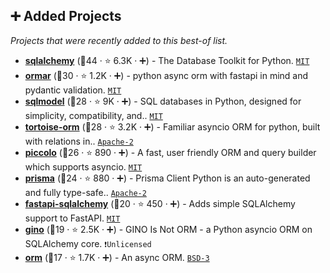 ## ➕ Added Projects

_Projects that were recently added to this best-of list._

- <b><a href="https://github.com/sqlalchemy/sqlalchemy">sqlalchemy</a></b> (🥇44 ·  ⭐ 6.3K · ➕) - The Database Toolkit for Python. <code><a href="http://bit.ly/34MBwT8">MIT</a></code>
- <b><a href="https://github.com/collerek/ormar">ormar</a></b> (🥈30 ·  ⭐ 1.2K · ➕) - python async orm with fastapi in mind and pydantic validation. <code><a href="http://bit.ly/34MBwT8">MIT</a></code>
- <b><a href="https://github.com/tiangolo/sqlmodel">sqlmodel</a></b> (🥇28 ·  ⭐ 9K · ➕) - SQL databases in Python, designed for simplicity, compatibility, and.. <code><a href="http://bit.ly/34MBwT8">MIT</a></code>
- <b><a href="https://github.com/tortoise/tortoise-orm">tortoise-orm</a></b> (🥈28 ·  ⭐ 3.2K · ➕) - Familiar asyncio ORM for python, built with relations in.. <code><a href="http://bit.ly/3nYMfla">Apache-2</a></code>
- <b><a href="https://github.com/piccolo-orm/piccolo">piccolo</a></b> (🥉26 ·  ⭐ 890 · ➕) - A fast, user friendly ORM and query builder which supports asyncio. <code><a href="http://bit.ly/34MBwT8">MIT</a></code>
- <b><a href="https://github.com/RobertCraigie/prisma-client-py">prisma</a></b> (🥉24 ·  ⭐ 880 · ➕) - Prisma Client Python is an auto-generated and fully type-safe.. <code><a href="http://bit.ly/3nYMfla">Apache-2</a></code>
- <b><a href="https://github.com/mfreeborn/fastapi-sqlalchemy">fastapi-sqlalchemy</a></b> (🥉20 ·  ⭐ 450 · ➕) - Adds simple SQLAlchemy support to FastAPI. <code><a href="http://bit.ly/34MBwT8">MIT</a></code>
- <b><a href="https://github.com/python-gino/gino">gino</a></b> (🥉19 ·  ⭐ 2.5K · ➕) - GINO Is Not ORM - a Python asyncio ORM on SQLAlchemy core. <code>❗Unlicensed</code>
- <b><a href="https://github.com/encode/orm">orm</a></b> (🥉17 ·  ⭐ 1.7K · ➕) - An async ORM. <code><a href="http://bit.ly/3aKzpTv">BSD-3</a></code>

